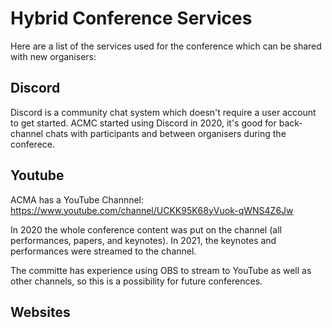 # Hybrid Conference Services

Here are a list of the services used for the conference which can be shared with new organisers:

## Discord

Discord is a community chat system which doesn't require a user account to get started. ACMC started using Discord in 2020, it's good for back-channel chats with participants and between organisers during the conferece.

## Youtube

ACMA has a YouTube Channnel: https://www.youtube.com/channel/UCKK95K68yVuok-qWNS4Z6Jw

In 2020 the whole conference content was put on the channel (all performances, papers, and keynotes). In 2021, the keynotes and performances were streamed to the channel.

The committe has experience using OBS to stream to YouTube as well as other channels, so this is a possibility for future conferences.

## Websites

